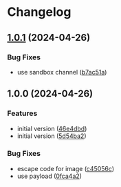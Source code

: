 # Changelog

## [1.0.1](https://github.com/entur/gha-slack/compare/v1.0.0...v1.0.1) (2024-04-26)


### Bug Fixes

* use sandbox channel ([b7ac51a](https://github.com/entur/gha-slack/commit/b7ac51a69e8561ee687d0534314b87e0a4d08d1b))

## 1.0.0 (2024-04-26)


### Features

* initial version ([46e4dbd](https://github.com/entur/gha-slack/commit/46e4dbd2790cfbd88a9fe60bfb3b60a7aeec1cef))
* initial version ([5d54ba2](https://github.com/entur/gha-slack/commit/5d54ba23401ca958b187d6a22cbbf41e4a311001))


### Bug Fixes

* escape code for image ([c45056c](https://github.com/entur/gha-slack/commit/c45056c67352b5280cff00aecf4f629b39397e37))
* use payload ([0fca4a2](https://github.com/entur/gha-slack/commit/0fca4a2669ff3aff3dcf61521012e3866840ab13))
